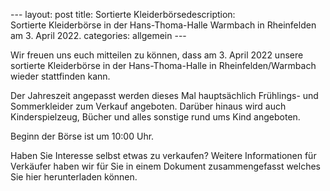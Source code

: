 
 ​--- 
 ​layout​: ​post 
 ​title​: ​Sortierte Kleiderbörse 
 ​description​: ​Sortierte Kleiderbörse in der Hans-Thoma-Halle Warmbach in Rheinfelden am 3. April 2022. 
 ​categories​: ​allgemein 
 ​---

Wir freuen uns euch mitteilen zu können, dass am 3. April 2022 unsere sortierte Kleiderbörse in der Hans-Thoma-Halle in Rheinfelden/Warmbach wieder stattfinden kann.

Der Jahreszeit angepasst werden dieses Mal hauptsächlich Frühlings- und Sommerkleider zum Verkauf angeboten. Darüber hinaus wird auch Kinderspielzeug, Bücher und alles sonstige rund ums Kind angeboten.

Beginn der Börse ist um 10:00 Uhr.

Haben Sie Interesse selbst etwas zu verkaufen? Weitere Informationen für Verkäufer haben wir für Sie in einem Dokument zusammengefasst welches Sie hier herunterladen können.

